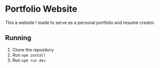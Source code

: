 # Portfolio Website

This a website I made to serve as a personal portfolio and resume creator.

## Running

1. Clone the repository
2. Run `npm install`
3. Run `npm run dev`

